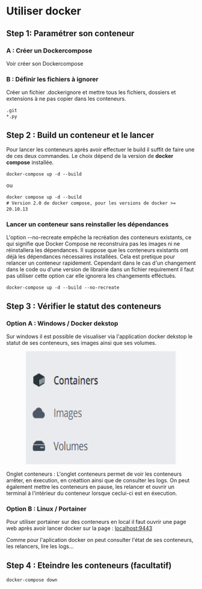 # **Utiliser docker**

## **Step 1: Paramétrer son conteneur**

### **A : Créer un Dockercompose**

Voir créer son Dockercompose

### **B : Définir les fichiers à ignorer**

Créer un fichier .dockerignore et mettre tous les fichiers, dossiers et extensions à ne pas copier dans les conteneurs.

```file
.git
*.py
```

## **Step 2 : Build un conteneur et le lancer**

Pour lancer les conteneurs après avoir effectuer le build il suffit de faire une de ces deux commandes. Le choix dépend de la version de **docker compose** installée.

```shell
docker-compose up -d --build
```

ou

```shell
docker compose up -d --build
# Version 2.0 de docker compose, pour les versions de docker >= 20.10.13
```

### **Lancer un conteneur sans reinstaller les dépendances**

L'option --no-recreate empêche la recréation des conteneurs existants, ce qui signifie que Docker Compose ne reconstruira pas les images ni ne réinstallera les dépendances. Il suppose que les conteneurs existants ont déjà les dépendances nécessaires installées. Cela est pretique pour relancer un conteneur rapidement. Cependant dans le cas d'un changement dans le code ou d'une version de librairie dans un fichier requirement il faut pas utiliser cette option car elle ignorera les changements efféctués.

```shell
docker-compose up -d --build --no-recreate
```

## **Step 3 : Vérifier le statut des conteneurs**

### **Option A : Windows / Docker dekstop**

Sur windows il est possible de visualiser via l'application docker dekstop le statut de ses conteneurs, ses images ainsi que ses volumes.  

<p align="center">
  <img width="400" height="300" src="./images/docker1.png">
</p>

Onglet conteneurs :
L'onglet conteneurs permet de voir les conteneurs arrêter, en éxecution, en créattion ainsi que de consulter les logs. On peut également mettre les conteneurs en pause, les relancer et ouvrir un terminal à l'intérieur du conteneur lorsque ceclui-ci est en éxecution.

### **Option B : Linux / Portainer**

Pour utiliser portainer sur des conteneurs en local il faut ouvrir une page web après avoir lancer docker sur la page :
[localhost:9443](https://localhost:9443)

Comme pour l'aplication docker on peut consulter l'état de ses conteneurs, les relancers, lire les logs...

## **Step 4 : Eteindre les conteneurs (facultatif)**

```shell
docker-compose down
```
